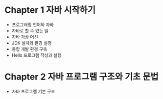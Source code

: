# Chapter 1 자바 시작하기
  - 프로그래밍 언어와 자바
  - 자바로 할 수 있는 일
  - 자바 가상 머신
  - JDK 설치와 환경 설정
  - 통합 개발 환경 구축
  - Hello 프로그램 작성과 실행

# Chapter 2 자바 프로그램 구조와 기초 문법
  - 자바 프로그램 기본 구조



